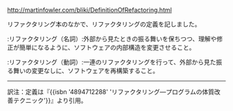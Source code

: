 http://martinfowler.com/bliki/DefinitionOfRefactoring.html

リファクタリング本のなかで、リファクタリングの定義を記しました。

:リファクタリング（名詞）:外部から見たときの振る舞いを保ちつつ、理解や修正が簡単になるように、ソフトウェアの内部構造を変更させること。 

:リファクタリング（動詞）:一連のリファクタリングを行って、外部から見た振る舞いの変更なしに、ソフトウェアを再構築すること。 

----

訳注：定義は『{{isbn '4894712288' 'リファクタリング—プログラムの体質改善テクニック'}}』より引用。
